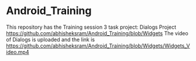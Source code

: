 # Android_Training
This repository has the Training session 3 task project:  Dialogs Project https://github.com/abhisheksram/Android_Training/blob/Widgets
The video of Dialogs is uploaded and the link is https://github.com/abhisheksram/Android_Training/blob/Widgets/Widgets_Video.mp4
